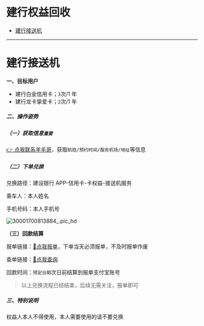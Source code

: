 # 建行权益回收

- [建行接送机](#建行接送机)

---

# 建行接送机

**一、目标用户**

- 建行白金信用卡；`3`次/1 年
- 建行龙卡挚爱卡；`2`次/1 年

##### 二、操作姿势

##### （一）获取信息`重要`

[👉 点我联系羊毛哥](http://u.zjkmkj.com/unVf1  )，获取`航班/预约时间/服务机场/地址`等信息

##### （二）下单兑换

兑换路径：建设银行 APP-信用卡-卡权益-接送机服务

乘车人：本人姓名

手机号码：本人手机号

![30001700813884_.pic_hd](https://cos.zjkmkj.com/media/2024/08/20/3a3daa6e0b9b0bbf86740346fa7213ff-2.webp)

**（三）回款结算**

报单链接：[:link:点我报单](http://u.zjkm.xyz/xGzEF)，下单当天必须报单，不及时报单作废

查单链接：[:link:点我查询](http://u.zjkm.xyz/Cr7RF)

回款时间：`预定日期`次日前结算到报单支付宝账号

> 以上兑换流程已经结束，后续无需关注，报单即可

##### 三、特别说明

权益人本人不得使用，本人需要使用的请不要兑换